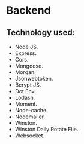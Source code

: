 # Backend
## Technology used:
  - Node JS.
  - Express.
  - Cors.
  - Mongoose.
  - Morgan.
  - Jsonwebtoken.
  - Bcrypt JS.
  - Dot Env.
  - Lodash.
  - Moment.
  - Node-cache.
  - Nodemailer.
  - Winston.
  - Winston Daily Rotate File.
  - Websocket.